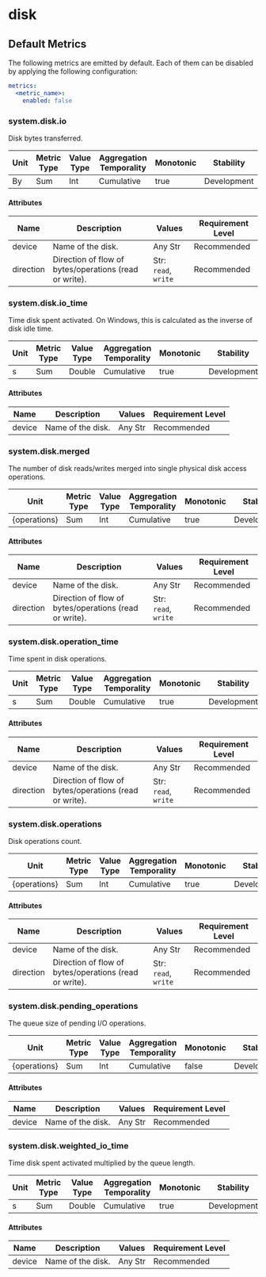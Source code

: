[comment]: <> (Code generated by mdatagen. DO NOT EDIT.)

# disk

## Default Metrics

The following metrics are emitted by default. Each of them can be disabled by applying the following configuration:

```yaml
metrics:
  <metric_name>:
    enabled: false
```

### system.disk.io

Disk bytes transferred.

| Unit | Metric Type | Value Type | Aggregation Temporality | Monotonic | Stability |
| ---- | ----------- | ---------- | ----------------------- | --------- | --------- |
| By | Sum | Int | Cumulative | true | Development |

#### Attributes

| Name | Description | Values | Requirement Level |
| ---- | ----------- | ------ | -------- |
| device | Name of the disk. | Any Str | Recommended |
| direction | Direction of flow of bytes/operations (read or write). | Str: ``read``, ``write`` | Recommended |

### system.disk.io_time

Time disk spent activated. On Windows, this is calculated as the inverse of disk idle time.

| Unit | Metric Type | Value Type | Aggregation Temporality | Monotonic | Stability |
| ---- | ----------- | ---------- | ----------------------- | --------- | --------- |
| s | Sum | Double | Cumulative | true | Development |

#### Attributes

| Name | Description | Values | Requirement Level |
| ---- | ----------- | ------ | -------- |
| device | Name of the disk. | Any Str | Recommended |

### system.disk.merged

The number of disk reads/writes merged into single physical disk access operations.

| Unit | Metric Type | Value Type | Aggregation Temporality | Monotonic | Stability |
| ---- | ----------- | ---------- | ----------------------- | --------- | --------- |
| {operations} | Sum | Int | Cumulative | true | Development |

#### Attributes

| Name | Description | Values | Requirement Level |
| ---- | ----------- | ------ | -------- |
| device | Name of the disk. | Any Str | Recommended |
| direction | Direction of flow of bytes/operations (read or write). | Str: ``read``, ``write`` | Recommended |

### system.disk.operation_time

Time spent in disk operations.

| Unit | Metric Type | Value Type | Aggregation Temporality | Monotonic | Stability |
| ---- | ----------- | ---------- | ----------------------- | --------- | --------- |
| s | Sum | Double | Cumulative | true | Development |

#### Attributes

| Name | Description | Values | Requirement Level |
| ---- | ----------- | ------ | -------- |
| device | Name of the disk. | Any Str | Recommended |
| direction | Direction of flow of bytes/operations (read or write). | Str: ``read``, ``write`` | Recommended |

### system.disk.operations

Disk operations count.

| Unit | Metric Type | Value Type | Aggregation Temporality | Monotonic | Stability |
| ---- | ----------- | ---------- | ----------------------- | --------- | --------- |
| {operations} | Sum | Int | Cumulative | true | Development |

#### Attributes

| Name | Description | Values | Requirement Level |
| ---- | ----------- | ------ | -------- |
| device | Name of the disk. | Any Str | Recommended |
| direction | Direction of flow of bytes/operations (read or write). | Str: ``read``, ``write`` | Recommended |

### system.disk.pending_operations

The queue size of pending I/O operations.

| Unit | Metric Type | Value Type | Aggregation Temporality | Monotonic | Stability |
| ---- | ----------- | ---------- | ----------------------- | --------- | --------- |
| {operations} | Sum | Int | Cumulative | false | Development |

#### Attributes

| Name | Description | Values | Requirement Level |
| ---- | ----------- | ------ | -------- |
| device | Name of the disk. | Any Str | Recommended |

### system.disk.weighted_io_time

Time disk spent activated multiplied by the queue length.

| Unit | Metric Type | Value Type | Aggregation Temporality | Monotonic | Stability |
| ---- | ----------- | ---------- | ----------------------- | --------- | --------- |
| s | Sum | Double | Cumulative | true | Development |

#### Attributes

| Name | Description | Values | Requirement Level |
| ---- | ----------- | ------ | -------- |
| device | Name of the disk. | Any Str | Recommended |
